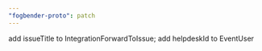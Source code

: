 ```yaml
---
"fogbender-proto": patch
---
```


add issueTitle to IntegrationForwardToIssue; add helpdeskId to EventUser
